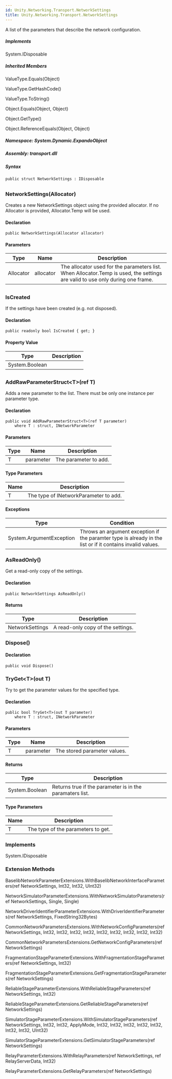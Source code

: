 ```yaml
---  
id: Unity.Networking.Transport.NetworkSettings  
title: Unity.Networking.Transport.NetworkSettings  
---
```


<div class="markdown level0 summary">

A list of the parameters that describe the network configuration.

</div>

<div class="markdown level0 conceptual">

</div>

<div classs="implements">

##### Implements

<div>

System.IDisposable

</div>

</div>

<div class="inheritedMembers">

##### Inherited Members

<div>

ValueType.Equals(Object)

</div>

<div>

ValueType.GetHashCode()

</div>

<div>

ValueType.ToString()

</div>

<div>

Object.Equals(Object, Object)

</div>

<div>

Object.GetType()

</div>

<div>

Object.ReferenceEquals(Object, Object)

</div>

</div>

##### **Namespace**: System.Dynamic.ExpandoObject

##### **Assembly**: transport.dll

##### Syntax

``` lang-csharp
public struct NetworkSettings : IDisposable
```

## 

### NetworkSettings(Allocator)

<div class="markdown level1 summary">

Creates a new NetworkSettings object using the provided allocator. If no
Allocator is provided, Allocator.Temp will be used.

</div>

<div class="markdown level1 conceptual">

</div>

#### Declaration

``` lang-csharp
public NetworkSettings(Allocator allocator)
```

#### Parameters

| Type      | Name      | Description                                                                                                                   |
|-----------|-----------|-------------------------------------------------------------------------------------------------------------------------------|
| Allocator | allocator | The allocator used for the parameters list. When Allocator.Temp is used, the settings are valid to use only during one frame. |

## 

### IsCreated

<div class="markdown level1 summary">

If the settings have been created (e.g. not disposed).

</div>

<div class="markdown level1 conceptual">

</div>

#### Declaration

``` lang-csharp
public readonly bool IsCreated { get; }
```

#### Property Value

| Type           | Description |
|----------------|-------------|
| System.Boolean |             |

## 

### AddRawParameterStruct\<T>(ref T)

<div class="markdown level1 summary">

Adds a new parameter to the list. There must be only one instance per
parameter type.

</div>

<div class="markdown level1 conceptual">

</div>

#### Declaration

``` lang-csharp
public void AddRawParameterStruct<T>(ref T parameter)
    where T : struct, INetworkParameter
```

#### Parameters

| Type | Name      | Description           |
|------|-----------|-----------------------|
| T    | parameter | The parameter to add. |

#### Type Parameters

| Name | Description                           |
|------|---------------------------------------|
| T    | The type of INetworkParameter to add. |

#### Exceptions

| Type                     | Condition                                                                                                  |
|--------------------------|------------------------------------------------------------------------------------------------------------|
| System.ArgumentException | Throws an argument exception if the paramter type is already in the list or if it contains invalid values. |

### AsReadOnly()

<div class="markdown level1 summary">

Get a read-only copy of the settings.

</div>

<div class="markdown level1 conceptual">

</div>

#### Declaration

``` lang-csharp
public NetworkSettings AsReadOnly()
```

#### Returns

| Type            | Description                       |
|-----------------|-----------------------------------|
| NetworkSettings | A read-only copy of the settings. |

### Dispose()

<div class="markdown level1 summary">

</div>

<div class="markdown level1 conceptual">

</div>

#### Declaration

``` lang-csharp
public void Dispose()
```

### TryGet\<T>(out T)

<div class="markdown level1 summary">

Try to get the parameter values for the specified type.

</div>

<div class="markdown level1 conceptual">

</div>

#### Declaration

``` lang-csharp
public bool TryGet<T>(out T parameter)
    where T : struct, INetworkParameter
```

#### Parameters

| Type | Name      | Description                  |
|------|-----------|------------------------------|
| T    | parameter | The stored parameter values. |

#### Returns

| Type           | Description                                              |
|----------------|----------------------------------------------------------|
| System.Boolean | Returns true if the parameter is in the paramaters list. |

#### Type Parameters

| Name | Description                        |
|------|------------------------------------|
| T    | The type of the parameters to get. |

### Implements

<div>

System.IDisposable

</div>

### Extension Methods

<div>

BaselibNetworkParameterExtensions.WithBaselibNetworkInterfaceParameters(ref
NetworkSettings, Int32, Int32, UInt32)

</div>

<div>

NetworkSimulatorParameterExtensions.WithNetworkSimulatorParameters(ref
NetworkSettings, Single, Single)

</div>

<div>

NetworkDriverIdentifierParameterExtensions.WithDriverIdentifierParameters(ref
NetworkSettings, FixedString32Bytes)

</div>

<div>

CommonNetworkParametersExtensions.WithNetworkConfigParameters(ref
NetworkSettings, Int32, Int32, Int32, Int32, Int32, Int32, Int32, Int32,
Int32)

</div>

<div>

CommonNetworkParametersExtensions.GetNetworkConfigParameters(ref
NetworkSettings)

</div>

<div>

FragmentationStageParameterExtensions.WithFragmentationStageParameters(ref
NetworkSettings, Int32)

</div>

<div>

FragmentationStageParameterExtensions.GetFragmentationStageParameters(ref
NetworkSettings)

</div>

<div>

ReliableStageParameterExtensions.WithReliableStageParameters(ref
NetworkSettings, Int32)

</div>

<div>

ReliableStageParameterExtensions.GetReliableStageParameters(ref
NetworkSettings)

</div>

<div>

SimulatorStageParameterExtensions.WithSimulatorStageParameters(ref
NetworkSettings, Int32, Int32, ApplyMode, Int32, Int32, Int32, Int32,
Int32, Int32, Int32, UInt32)

</div>

<div>

SimulatorStageParameterExtensions.GetSimulatorStageParameters(ref
NetworkSettings)

</div>

<div>

RelayParameterExtensions.WithRelayParameters(ref NetworkSettings, ref
RelayServerData, Int32)

</div>

<div>

RelayParameterExtensions.GetRelayParameters(ref NetworkSettings)

</div>
